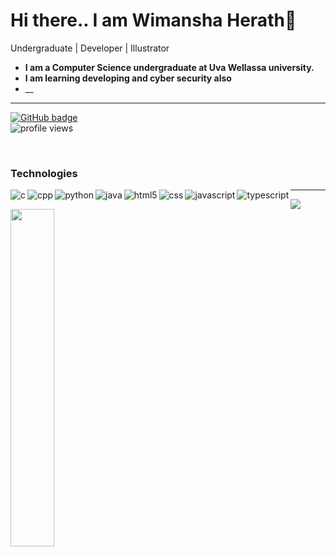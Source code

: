 <!--<p align="center"><img src="https://user-images.githubusercontent.com/49340101/102716277-deaef100-4300-11eb-98d7-de6c6a6c41b3.png" widht="100%" alt="title image"/></p>-->
# Hi there.. I am <b>Wimansha Herath</B>👋

Undergraduate | Developer | Illustrator

* __I am a Computer Science undergraduate at Uva Wellassa university.__
* __I am learning developing and cyber security also__
* __


---
<p align="left">
  <a href="https://github.com/wimanshaherath?tab=followers">
    <img src="https://img.shields.io/github/followers/wimanshaherath?label=Followers&logo=GitHub&style=for-the-badge" alt="GitHub badge" />
  </a>
  <br>
  <img src="https://komarev.com/ghpvc/?username=wimanshaherath&color=blue" alt="profile views"/>
</p>
<br>
<h3>Technologies</h3>

  <img align="left"  src="https://img.shields.io/badge/C-00599C?style=for-the-badge&logo=c&logoColor=white" alt="c" />
  <img align="left"  src="https://img.shields.io/badge/c%2B%2B-326ce5.svg?&style=for-the-badge&logo=c%2B%2B&logoColor=white" alt="cpp" />
  <img align="left"  src="https://img.shields.io/badge/python3-326ce5.svg?&style=for-the-badge&logo=python&logoColor=white" alt="python" />
  <img align="left"  src="https://img.shields.io/badge/Java-ED8B00?style=for-the-badge&logo=java&logoColor=white" alt="java"/>
  <img align="left" src="https://img.shields.io/badge/HTML5-239120?style=for-the-badge&logo=html5&logoColor=white" alt="html5"/>
  <img align="left" src="https://img.shields.io/badge/CSS3-1570B6?style=for-the-badge&logo=css3&logoColor=white" alt="css"/>
  <img align="left" src="https://img.shields.io/badge/javascript-F7DF1E?style=for-the-badge&logo=javascript&logoColor=black" alt="javascript"/>
  <img align="left" src="https://img.shields.io/badge/typescript-007ACC?style=for-the-badge&logo=typescript&logoColor=white" alt="typescript"/>


<!--<p align='center'>I love and much engadge with cpp and javascript<br><br>
  <img width="50%" src="https://user-images.githubusercontent.com/49340101/101366462-fcc12e00-38ca-11eb-88cf-ba3c236fc579.png" alt="react quiz"/></p>-->

---

<p align="left">
  
  <img src="https://github-readme-stats.vercel.app/api?username=wimanshaherath&show_icons=true&theme=algolia&line_height=48" />
   <img width="37.2%" src="https://github-readme-stats.vercel.app/api/top-langs/?username=wimanshaherath&count_private=true&theme=algolia">

</p>
<!--
**wimanshaherath/wimanshaherath** is a ✨ _special_ ✨ repository because its `README.md` (this file) appears on your GitHub profile.

Here are some ideas to get you started:

- 🔭 I’m currently working on ...
- 🌱 I’m currently learning ...
- 👯 I’m looking to collaborate on ...
- 🤔 I’m looking for help with ...
- 💬 Ask me about ...
- 📫 How to reach me: ...
- 😄 Pronouns: ...
- ⚡ Fun fact: ...
-->
